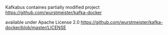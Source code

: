 
Kafkabus containes partially modified project 
https://github.com/wurstmeister/kafka-docker

available under Apache License 2.0
https://github.com/wurstmeister/kafka-docker/blob/master/LICENSE
